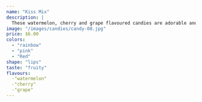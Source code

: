 ```yaml
---
name: "Kiss Mix"
description: |
  These watermelon, cherry and grape flavoured candies are adorable and vegan. Give away kisses with those delicious gummies.
image: "/images/candies/candy-08.jpg"
price: $6.00
colors:
  - "rainbow"
  - "pink"
  - "Red"
shape: "lips"
taste: "fruity"
flavours:
  -"watermelon"
  -"cherry"
  -"grape"
---
```

